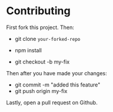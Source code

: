 # Contributing

First fork this project. Then:

* git clone `your-forked-repo`
* npm install

* git checkout -b my-fix

Then after you have made your changes:

* git commit -m "added this feature"
* git push origin my-fix

Lastly, open a pull request on Github.
